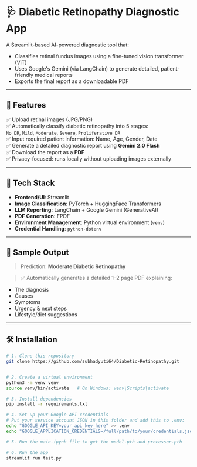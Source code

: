 # 🩺 Diabetic Retinopathy Diagnostic App

A Streamlit-based AI-powered diagnostic tool that:
- Classifies retinal fundus images using a fine-tuned vision transformer (ViT)
- Uses Google's Gemini (via LangChain) to generate detailed, patient-friendly medical reports
- Exports the final report as a downloadable PDF

---

## 🚀 Features

✅ Upload retinal images (JPG/PNG)  
✅ Automatically classify diabetic retinopathy into 5 stages:  
`No DR`, `Mild`, `Moderate`, `Severe`, `Proliferative DR`  
✅ Input required patient information: Name, Age, Gender, Date  
✅ Generate a detailed diagnostic report using **Gemini 2.0 Flash**  
✅ Download the report as a **PDF**  
✅ Privacy-focused: runs locally without uploading images externally

---

## 🧠 Tech Stack

- **Frontend/UI**: Streamlit
- **Image Classification**: PyTorch + HuggingFace Transformers
- **LLM Reporting**: LangChain + Google Gemini (GenerativeAI)
- **PDF Generation**: FPDF
- **Environment Management**: Python virtual environment (`venv`)
- **Credential Handling**: `python-dotenv`

---

## 📸 Sample Output

> Prediction: **Moderate Diabetic Retinopathy**

> ✅ Automatically generates a detailed 1–2 page PDF explaining:
- The diagnosis
- Causes
- Symptoms
- Urgency & next steps
- Lifestyle/diet suggestions

---

## 🛠️ Installation

```bash
# 1. Clone this repository
git clone https://github.com/subhadyuti64/Diabetic-Retinopathy.git


# 2. Create a virtual environment
python3 -m venv venv
source venv/bin/activate   # On Windows: venv\Scripts\activate

# 3. Install dependencies
pip install -r requirements.txt

# 4. Set up your Google API credentials
# Put your service account JSON in this folder and add this to .env:
echo "GOOGLE_API_KEY=your_api_key_here" >> .env
echo "GOOGLE_APPLICATION_CREDENTIALS=/full/path/to/your/credentials.json" >> .env

# 5. Run the main.ipynb file to get the model.pth and processor.pth

# 6. Run the app
streamlit run test.py
